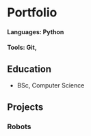 # Portfolio


#### Languages: Python

#### Tools: Git, 

## Education
- BSc, Computer Science


## Projects
### Robots
